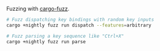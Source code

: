 Fuzzing with [cargo-fuzz](https://rust-fuzz.github.io/book/introduction.html).

```sh
# Fuzz dispatching key bindings with random key inputs
cargo +nightly fuzz run dispatch --features=arbitrary

# Fuzz parsing a key sequence like "Ctrl+X"
cargo +nightly fuzz run parse
```
